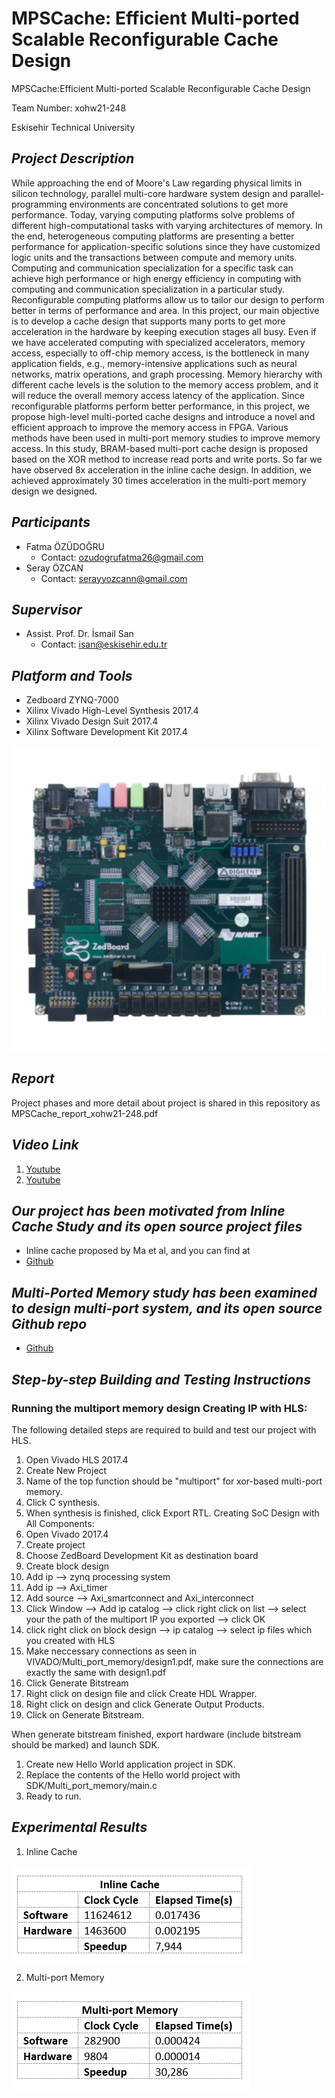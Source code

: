 # MPSCache: Efficient Multi-ported Scalable Reconfigurable Cache Design #

MPSCache:Efficient Multi-ported Scalable Reconfigurable Cache Design 

Team Number: xohw21-248

Eskisehir Technical University

## **_Project Description_** ##
While approaching the end of Moore's Law regarding physical limits in silicon technology, parallel multi-core hardware system design and parallel-programming environments are concentrated solutions to get more performance. Today, varying computing platforms solve problems of different high-computational tasks with varying architectures of memory. In the end, heterogeneous computing platforms are presenting a better performance for application-specific solutions since they have customized logic units and the transactions between compute and memory units. Computing and communication specialization for a specific task can achieve high performance or high energy efficiency in computing with computing and communication specialization in a particular study. Reconfigurable computing platforms allow us to tailor our design to perform better in terms of performance and area. In this project, our main objective is to develop a cache design that supports many ports to get more acceleration in the hardware by keeping execution stages all busy. Even if we have accelerated computing with specialized accelerators, memory access, especially to off-chip memory access, is the bottleneck in many application fields, e.g., memory-intensive applications such as neural networks, matrix operations, and graph processing. Memory hierarchy with different cache levels is the solution to the memory access problem, and it will reduce the overall memory access latency of the application. Since reconfigurable platforms perform better performance, in this project, we propose high-level multi-ported cache designs and introduce a novel and efficient approach to improve the memory access in FPGA. Various methods have been used in multi-port memory studies to improve memory access. In this study, BRAM-based multi-port cache design is proposed based on the XOR method to increase read ports and write ports. So far we have observed 8x acceleration in the inline cache design. In addition, we achieved approximately 30 times acceleration in the multi-port memory design we designed.


## **_Participants_** ##
- Fatma ÖZÜDOĞRU
  - Contact: ozudogrufatma26@gmail.com
- Seray ÖZCAN
  - Contact: serayyozcann@gmail.com
  
## **_Supervisor_** ##
 - Assist. Prof. Dr. İsmail San
    - Contact: isan@eskisehir.edu.tr
 
## **_Platform and Tools_** ##
- Zedboard ZYNQ-7000
- Xilinx Vivado High-Level Synthesis 2017.4
- Xilinx Vivado Design Suit 2017.4
- Xilinx Software Development Kit 2017.4 


![ZYNQ<3](/HLS/Images/FPGA.png?raw=true "Zynq-7000 ")

## **_Report_** ##
Project phases and more detail about project is shared in this repository as MPSCache_report_xohw21-248.pdf
## **_Video Link_** ##

  1) [Youtube](https://youtu.be/q6L80S3RxMc)
  2) [Youtube](https://youtu.be/ouS2pA9DORw)


## **_Our project has been motivated from Inline Cache Study and its open source project files_** ## 

- Inline cache proposed by Ma et al, and you can find at 
- [Github](https://github.com/HLSpolito/SDAccel_kernel_cache)

## **_Multi-Ported Memory study has been examined to design multi-port system,  and its open source Github repo_** ##
- [Github](https://github.com/tomverbeure/multi_port_mem/tree/e9d456f019913c94d2aa2839e199fed50840d09b)



## **_Step-by-step Building and Testing Instructions_** ##

### Running the multiport memory design Creating IP with HLS: ###

 The following detailed steps are required to build and test our project with HLS. 

  1. Open Vivado HLS 2017.4
  2. Create New Project
  3. Name of the top function should be "multiport" for xor-based multi-port memory.
  4. Click C synthesis.
  5. When synthesis is finished, click Export RTL.
Creating SoC Design with All Components:
  1. Open Vivado 2017.4
  2. Create project
  3. Choose ZedBoard Development Kit as destination board
  4. Create block design
  5. Add ip --> zynq processing system
  6. Add ip --> Axi_timer
  7. Add source --> Axi_smartconnect and Axi_interconnect
  8. Click Window --> Add ip catalog --> click right click on list --> select your the path of the multiport IP you exported --> click OK
  9. click right click on block design -->  ip catalog --> select ip files which you created with HLS
  10. Make neccessary connections as seen in VIVADO/Multi_port_memory/design1.pdf, make sure the connections are exactly the same with design1.pdf
  11. Click Generate Bitstream
  12. Right click on design file and click Create HDL Wrapper.
  13. Right click on design and click Generate Output Products.
  14. Click on Generate Bitstream.

When generate bitstream finished, export hardware (include bitstream should be marked) and launch SDK.

  1. Create new Hello World application project in SDK.
  2. Replace the contents of the Hello world project with SDK/Multi_port_memory/main.c
  3. Ready to run.
 
## **_Experimental Results_** ##

1) Inline Cache

![](/HLS/Images/table_1.png)

2) Multi-port Memory

![](/HLS/Images/table_2.png)
